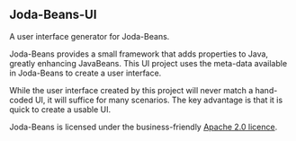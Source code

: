 Joda-Beans-UI
-------------

A user interface generator for Joda-Beans.

Joda-Beans provides a small framework that adds properties to Java, greatly enhancing JavaBeans.
This UI project uses the meta-data available in Joda-Beans to create a user interface.

While the user interface created by this project will never match a hand-coded UI, it will suffice
for many scenarios. The key advantage is that it is quick to create a usable UI.

Joda-Beans is licensed under the business-friendly [Apache 2.0 licence](http://www.joda.org/joda-beans/license.html).
